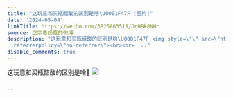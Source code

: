 ```yaml
---
title: "这玩意和买瓶醋酸的区别是啥\U0001F47F [图片]"
date: '2024-05-04'
linkTitle: https://weibo.com/3825863518/OcHBk8NHc
source: 正宗毒奶菇的微博
description: "这玩意和买瓶醋酸的区别是啥\U0001F47F <img style=\"\" src=\"https://tvax1.sinaimg.cn/large/e40a0b5ely1hpdc9cpzmzj23402c0x6p.jpg\"
  referrerpolicy=\"no-referrer\"><br><br> ..."
disable_comments: true
---
```

这玩意和买瓶醋酸的区别是啥👿 <img style="" src="https://tvax1.sinaimg.cn/large/e40a0b5ely1hpdc9cpzmzj23402c0x6p.jpg" referrerpolicy="no-referrer"><br><br> ...